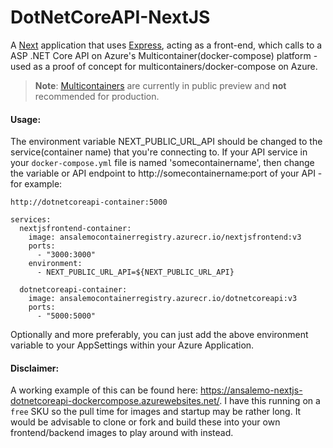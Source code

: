 # DotNetCoreAPI-NextJS
A [Next](https://nextjs.org/) application that uses [Express](http://expressjs.com/), acting as a front-end, which calls to a ASP .NET Core API on Azure's Multicontainer(docker-compose) platform - used as a proof of concept for multicontainers/docker-compose on Azure.
> **Note**: [Multicontainers](https://docs.microsoft.com/en-us/azure/app-service/tutorial-multi-container-app) are currently in public preview and **not** recommended for production.

#### Usage: 
The environment variable NEXT_PUBLIC_URL_API should be changed to the service(container name) that you're connecting to. If your API service in your `docker-compose.yml` file is named 'somecontainername', then change the variable or API endpoint to http://somecontainername:port of your API - for example:

```http://dotnetcoreapi-container:5000```
  
```
services:
  nextjsfrontend-container:
    image: ansalemocontainerregistry.azurecr.io/nextjsfrontend:v3
    ports:
      - "3000:3000"
    environment:
      - NEXT_PUBLIC_URL_API=${NEXT_PUBLIC_URL_API}

  dotnetcoreapi-container:
    image: ansalemocontainerregistry.azurecr.io/dotnetcoreapi:v3
    ports:
      - "5000:5000"
```

Optionally and more preferably, you can just add the above environment variable to your AppSettings within your Azure Application.

#### Disclaimer: 
A working example of this can be found here: https://ansalemo-nextjs-dotnetcoreapi-dockercompose.azurewebsites.net/. I have this running on a `free` SKU so the pull time for images and startup may be rather long. It would be advisable to clone or fork and build these into your own frontend/backend images to play around with instead.
